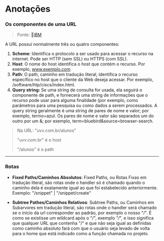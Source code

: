 # Anotações 

### Os componentes de uma URL
> Fonte: 🔗[IBM](https://www.ibm.com/docs/en/cics-ts/5.2?topic=concepts-components-url)

A URL possuí normalmente três ou quatro componentes:

1. **Scheme**: Identifica o protocolo a ser usado para acessar o recurso na internet. Pode ser HTTP (sem SSL) ou HTTPS (com SSL).
2. **Host**: O nome do host identifica o host que contém o recurso. Por exemplo, www.exemplo.com 
3. **Path**: O path, caminho em tradução literal, identifica o recurso específico no host que o cliente da Web deseja acessar. Por exemplo, /software/htp/ciscs/index.html.
4. **Query string:** Se uma string de consulta for usada, ela seguirá o componente de path, e fornecerá uma string de informações que o recurso pode usar para alguma finalidade (por exemplo, como parâmetros 
para uma pesquisa ou como dados a serem processados. A query string geralmente é uma string de pares de nome e valor; por exemplo, termo=azul. Os pares de nome e valor
são separados um do outro por um &; por exemplo, term=bluebird&source=browser-search. 

> Na URL: "uvv.com.br/alunos" 
> 
> "uvv.com.br" é o host 
> 
> "/alunos" é o path

---

### Rotas 

+ **Fixed Paths/Caminhos Absolutos**: Fixed Paths, ou Rotas Fixas em tradução literal, são rotas onde o handler só é 
chamado quando o caminho dela é exatamente igual ao que foi estabelecido anteriormente.
Exemplo: "/snippet" | "/snippet/create"

+ **Subtree Pathes/Caminhos Relativos**: Subtree Paths, ou Caminhos em Subarvores em tradução literal, são rotas onde o handler
será chamado se o início da url corresponder ao padrão, por exemplo o nosso "/".
É como se existisse um wildcard após o "/", exemplo *"/*", e isso significa que qualquer URL
que contenha "/" e que não seja igual as definidas como caminho absoluto fará com que o usuário seja levado de volta para
o home que está indicado como a função chamada no projeto. 

